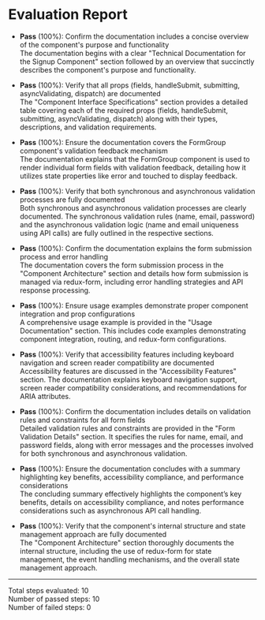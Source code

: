 # Evaluation Report

- **Pass** (100%): Confirm the documentation includes a concise overview of the component's purpose and functionality  
  The documentation begins with a clear "Technical Documentation for the Signup Component" section followed by an overview that succinctly describes the component's purpose and functionality.

- **Pass** (100%): Verify that all props (fields, handleSubmit, submitting, asyncValidating, dispatch) are documented  
  The "Component Interface Specifications" section provides a detailed table covering each of the required props (fields, handleSubmit, submitting, asyncValidating, dispatch) along with their types, descriptions, and validation requirements.

- **Pass** (100%): Ensure the documentation covers the FormGroup component's validation feedback mechanism  
  The documentation explains that the FormGroup component is used to render individual form fields with validation feedback, detailing how it utilizes state properties like error and touched to display feedback.

- **Pass** (100%): Verify that both synchronous and asynchronous validation processes are fully documented  
  Both synchronous and asynchronous validation processes are clearly documented. The synchronous validation rules (name, email, password) and the asynchronous validation logic (name and email uniqueness using API calls) are fully outlined in the respective sections.

- **Pass** (100%): Confirm the documentation explains the form submission process and error handling  
  The documentation covers the form submission process in the "Component Architecture" section and details how form submission is managed via redux-form, including error handling strategies and API response processing.

- **Pass** (100%): Ensure usage examples demonstrate proper component integration and prop configurations  
  A comprehensive usage example is provided in the "Usage Documentation" section. This includes code examples demonstrating component integration, routing, and redux-form configurations.

- **Pass** (100%): Verify that accessibility features including keyboard navigation and screen reader compatibility are documented  
  Accessibility features are discussed in the "Accessibility Features" section. The documentation explains keyboard navigation support, screen reader compatibility considerations, and recommendations for ARIA attributes.

- **Pass** (100%): Confirm the documentation includes details on validation rules and constraints for all form fields  
  Detailed validation rules and constraints are provided in the "Form Validation Details" section. It specifies the rules for name, email, and password fields, along with error messages and the processes involved for both synchronous and asynchronous validation.

- **Pass** (100%): Ensure the documentation concludes with a summary highlighting key benefits, accessibility compliance, and performance considerations  
  The concluding summary effectively highlights the component’s key benefits, details on accessibility compliance, and notes performance considerations such as asynchronous API call handling.

- **Pass** (100%): Verify that the component's internal structure and state management approach are fully documented  
  The "Component Architecture" section thoroughly documents the internal structure, including the use of redux-form for state management, the event handling mechanisms, and the overall state management approach.

---

Total steps evaluated: 10  
Number of passed steps: 10  
Number of failed steps: 0